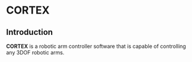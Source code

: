 # CORTEX

## Introduction

**CORTEX** is a robotic arm controller software that is capable of controlling any 3DOF robotic arms.
